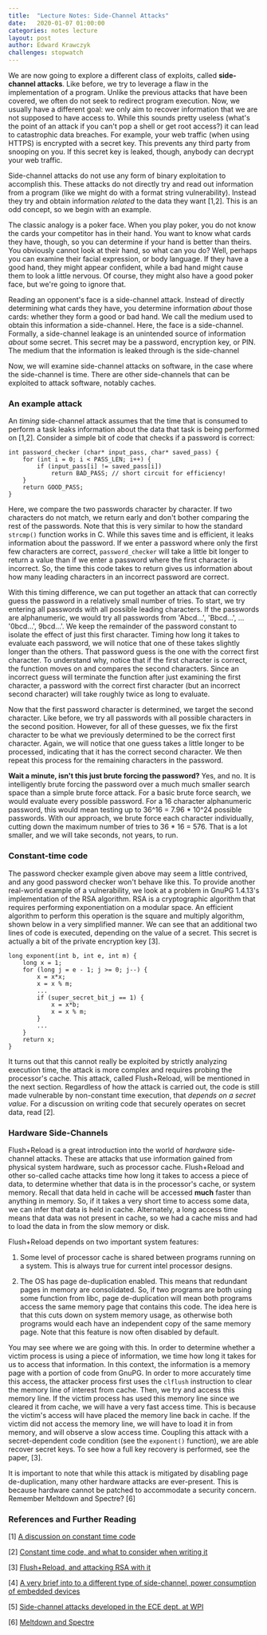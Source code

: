 ```yaml
---
title:  "Lecture Notes: Side-Channel Attacks"
date:   2020-01-07 01:00:00
categories: notes lecture
layout: post
author: Edward Krawczyk
challenges: stopwatch 
---
```



We are now going to explore a different class of exploits, called **side-channel
attacks**.  Like before, we try to leverage a flaw in the implementation of a
program. Unlike the previous attacks that have been covered, we often do not
seek to redirect program execution. Now, we usually have a different goal: we
only aim to recover information that we are not supposed to have access to.
While this sounds pretty useless (what's the point of an attack if you can't
pop a shell or get root access?) it can lead to catastrophic data breaches. For
example, your web traffic (when using HTTPS) is encrypted with a secret key.
This prevents any third party from snooping on you. If this secret key is
leaked, though, anybody can decrypt your web traffic.

Side-channel attacks do not use any form of binary exploitation to accomplish
this.  These attacks do not directly try and read out information from a
program (like we might do with a format string vulnerability). Instead they try
and obtain information *related* to the data they want [1,2]. This is an odd
concept, so we begin with an example.

The classic analogy is a poker face. When you play poker, you do not know the
cards your competitor has in their hand. You want to know what cards they have,
though, so you can determine if your hand is better than theirs. You obviously
cannot look at their hand, so what can you do? Well, perhaps you can examine
their facial expression, or body language. If they have a good hand, they might
appear confident, while a bad hand might cause them to look a little nervous.
Of course, they might also have a good poker face, but we're going to ignore
that.

Reading an opponent's face is a side-channel attack. Instead of directly
determining what cards they have, you determine information *about* those
cards: whether they form a good or bad hand. We call the medium used to obtain
this information a side-channel. Here, the face is a side-channel. Formally, a
side-channel leakage is an unintended source of information *about* some
secret. This secret may be a password, encryption key, or PIN. The medium that
the information is leaked through is the side-channel

Now, we will examine side-channel attacks on software, in the case where the
side-channel is time. There are other side-channels that can be exploited to
attack software, notably caches. 

### An example attack

An *timing* side-channel attack assumes that the time that is consumed to
perform a task leaks information about the data that task is being performed on
[1,2]. Consider a simple bit of code that checks if a password is correct:

```
int password_checker (char* input_pass, char* saved_pass) {
	for (int i = 0; i < PASS_LEN; i++) {
		if (input_pass[i] != saved_pass[i])
			return BAD_PASS; // short circuit for efficiency!
	}
	return GOOD_PASS;
}
```

Here, we compare the two passwords character by character. If two characters do
not match, we return early and don't bother comparing the rest of the
passwords. Note that this is very similar to how the standard `strcmp()`
function works in C. While this saves time and is efficient, it leaks
information about the password.  If we enter a password where only the first
few characters are correct, `password_checker` will take a little bit longer to
return a value than if we enter a password where the first character is
incorrect. So, the time this code takes to return gives us information about
how many leading characters in an incorrect password are correct. 

With this timing difference, we can put together an attack that can correctly
guess the password in a relatively small number of tries. To start, we try
entering all passwords with all possible leading characters. If the passwords
are alphanumeric, we would try all passwords from 'Abcd...', 'Bbcd...', ...
'0bcd...', 9bcd...'. We keep the remainder of the password constant to isolate
the effect of just this first character. Timing how long it takes to evaluate
each password, we will notice that one of these takes slightly longer than the
others. That password guess is the one with the correct first character.  To
understand why, notice that if the first character is correct, the function
moves on and compares the second characters. Since an incorrect guess will
terminate the function after just examining the first character, a password
with the correct first character (but an incorrect second character) will take
roughly twice as long to evaluate.

Now that the first password character is determined, we target the second
character. Like before, we try all passwords with all possible characters in
the second position. However, for all of these guesses, we fix the first
character to be what we previously determined to be the correct first
character. Again, we will notice that one guess takes a little longer to be
processed, indicating that it has the correct second character. We then repeat
this process for the remaining characters in the password.

**Wait a minute, isn't this just brute forcing the password?** Yes, and no. It
is intelligently brute forcing the password over a much much smaller search
space than a simple brute force attack. For a basic brute force search, we
would evaluate every possible password. For a 16 character alphanumeric
password, this would mean testing up to 36^16 = 7.96 * 10^24 possible
passwords. With our approach, we brute force each character individually,
cutting down the maximum number of tries to 36 * 16 = 576. That is a lot
smaller, and we will take seconds, not years, to run.

### Constant-time code

The password checker example given above may seem a little contrived, and any
good password checker won't behave like this.  To provide another real-world
example of a vulnerability, we look at a problem in GnuPG 1.4.13's
implementation of the RSA algorithm. RSA is a cryptographic algorithm that
requires performing exponentiation on a modular space. An efficient algorithm
to perform this operation is the square and multiply algorithm, shown below in
a very simplified manner. We can see that an additional two lines of code is
executed, depending on the value of a secret. This secret is actually a bit of
the private encryption key [3].


```
long exponent(int b, int e, int m) {
	long x = 1;
	for (long j = e - 1; j >= 0; j--) {
		x = x*x;
		x = x % m;
		...
		if (super_secret_bit_j == 1) {
			x = x*b;
			x = x % m;
		}
		...
	}
	return x;
}
```

It turns out that this cannot really be exploited by strictly analyzing
execution time, the attack is more complex and requires probing the processor's
cache. This attack, called Flush+Reload, will be mentioned in the next section.
Regardless of how the attack is carried out, the code is still made vulnerable
by non-constant time execution, that *depends on a secret value*.  For a
discussion on writing code that securely operates on secret data, read [2].

### Hardware Side-Channels

Flush+Reload is a great introduction into the world of *hardware* side-channel
attacks. These are attacks that use information gained from physical system
hardware, such as processor cache.  Flush+Reload and other so-called cache
attacks time how long it takes to access a piece of data, to determine whether
that data is in the processor's cache, or system memory. Recall that data held
in cache will be accessed **much** faster than anything in memory. So, if it
takes a very short time to access some data, we can infer that data is held in
cache. Alternately, a long access time means that data was not present in
cache, so we had a cache miss and had to load the data in from the slow memory
or disk.

Flush+Reload depends on two important system features:

1. Some level of processor cache is shared between programs running on a
   system. This is always true for current intel processor designs.

2. The OS has page de-duplication enabled. This means that redundant pages in
   memory are consolidated. So, if two programs are both using some function
from libc, page de-duplication will mean both programs access the same memory
page that contains this code. The idea here is that this cuts down on system
memory usage, as otherwise both programs would each have an independent copy of
the same memory page. Note that this feature is now often disabled by default.

You may see where we are going with this. In order to determine whether a
victim process is using a piece of information, we time how long it takes for
us to access that information. In this context, the information is a memory
page with a portion of code from GnuPG. In order to more accurately time this
access, the attacker process first uses the `clflush` instruction to clear the
memory line of interest from cache. Then, we try and access this memory line.
If the victim process has used this memory line since we cleared it from cache,
we will have a very fast access time. This is because the victim's access will
have placed the memory line back in cache. If the victim did not access the
memory line, we will have to load it in from memory, and will observe a slow
access time.  Coupling this attack with a secret-dependent code condition (see
the `exponent()` function), we are able recover secret keys. To see how a full
key recovery is performed, see the paper, [3]. 

It is important to note that while this attack is mitigated by disabling page
de-duplication, many other hardware attacks are ever-present. This is because
hardware cannot be patched to accommodate a security concern. Remember Meltdown
and Spectre? [6]

### References and Further Reading

[1] [A discussion on constant time code](https://www.bearssl.org/constanttime.html)

[2] [Constant time code, and what to consider when writing it](https://www.chosenplaintext.ca/articles/beginners-guide-constant-time-cryptography.html)

[3] [Flush+Reload, and attacking RSA with it](eprint.iacr.org/2013/448.pdf)

[4] [A very brief into to a different type of side-channel, power consumption of embedded devices](https://www.rambus.com/blogs/an-introduction-to-side-channel-attacks/)

[5] [Side-channel attacks developed in the ECE dept. at WPI](http://vernam.wpi.edu/publications/)

[6] [Meltdown and Spectre](https://meltdownattack.com/)
